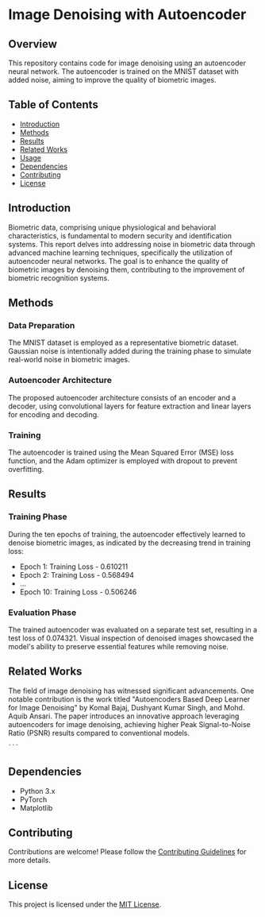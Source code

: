 # Image Denoising with Autoencoder

## Overview

This repository contains code for image denoising using an autoencoder neural network. The autoencoder is trained on the MNIST dataset with added noise, aiming to improve the quality of biometric images.

## Table of Contents

- [Introduction](#introduction)
- [Methods](#methods)
- [Results](#results)
- [Related Works](#related-works)
- [Usage](#usage)
- [Dependencies](#dependencies)
- [Contributing](#contributing)
- [License](#license)

## Introduction

Biometric data, comprising unique physiological and behavioral characteristics, is fundamental to modern security and identification systems. This report delves into addressing noise in biometric data through advanced machine learning techniques, specifically the utilization of autoencoder neural networks. The goal is to enhance the quality of biometric images by denoising them, contributing to the improvement of biometric recognition systems.

## Methods

### Data Preparation

The MNIST dataset is employed as a representative biometric dataset. Gaussian noise is intentionally added during the training phase to simulate real-world noise in biometric images.

### Autoencoder Architecture

The proposed autoencoder architecture consists of an encoder and a decoder, using convolutional layers for feature extraction and linear layers for encoding and decoding.

### Training

The autoencoder is trained using the Mean Squared Error (MSE) loss function, and the Adam optimizer is employed with dropout to prevent overfitting.

## Results

### Training Phase

During the ten epochs of training, the autoencoder effectively learned to denoise biometric images, as indicated by the decreasing trend in training loss:

- Epoch 1: Training Loss - 0.610211
- Epoch 2: Training Loss - 0.568494
- ...
- Epoch 10: Training Loss - 0.506246

### Evaluation Phase

The trained autoencoder was evaluated on a separate test set, resulting in a test loss of 0.074321. Visual inspection of denoised images showcased the model's ability to preserve essential features while removing noise.

## Related Works

The field of image denoising has witnessed significant advancements. One notable contribution is the work titled "Autoencoders Based Deep Learner for Image Denoising" by Komal Bajaj, Dushyant Kumar Singh, and Mohd. Aquib Ansari. The paper introduces an innovative approach leveraging autoencoders for image denoising, achieving higher Peak Signal-to-Noise Ratio (PSNR) results compared to conventional models.


    ```

## Dependencies

- Python 3.x
- PyTorch
- Matplotlib

## Contributing

Contributions are welcome! Please follow the [Contributing Guidelines](CONTRIBUTING.md) for more details.

## License

This project is licensed under the [MIT License](LICENSE).
